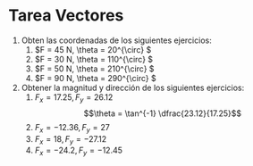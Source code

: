 # Tarea Vectores 

1. Obten las coordenadas de los siguientes ejercicios:
    1. $F = 45 N, \theta = 20^{\circ} $
    1. $F = 30 N, \theta = 110^{\circ} $
    1. $F = 50 N, \theta = 210^{\circ} $
    1. $F = 90 N, \theta = 290^{\circ} $
1. Obtener la magnitud y dirección de los siguientes ejercicios:
    1. $F_x = 17.25, F_y = 26.12$
       $$\theta = \tan^{-1} \dfrac{23.12}{17.25}$$
    1. $F_x = -12.36, F_y = 27$
    1. $F_x = 18, F_y = -27.12$
    1. $F_x = -24.2, F_y = -12.45$
